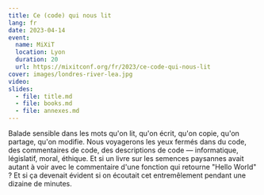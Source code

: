 ```yaml
---
title: Ce (code) qui nous lit
lang: fr
date: 2023-04-14
event:
  name: MiXiT
  location: Lyon
  duration: 20
  url: https://mixitconf.org/fr/2023/ce-code-qui-nous-lit
cover: images/londres-river-lea.jpg
video:
slides:
  - file: title.md
  - file: books.md
  - file: annexes.md
---
```

Balade sensible dans les mots qu'on lit, qu'on écrit, qu'on copie, qu'on partage, qu'on modifie. Nous voyagerons les yeux fermés dans du code, des commentaires de code, des descriptions de code — informatique, législatif, moral, éthique. Et si un livre sur les semences paysannes avait autant à voir avec le commentaire d'une fonction qui retourne "Hello World" ? Et si ça devenait évident si on écoutait cet entremêlement pendant une dizaine de minutes.
